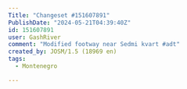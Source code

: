 ```yaml
---
Title: "Changeset #151607891"
PublishDate: "2024-05-21T04:39:40Z"
id: 151607891
user: GashRiver
comment: "Modified footway near Sedmi kvart #adt"
created_by: JOSM/1.5 (18969 en)
tags:
  - Montenegro

---
```


